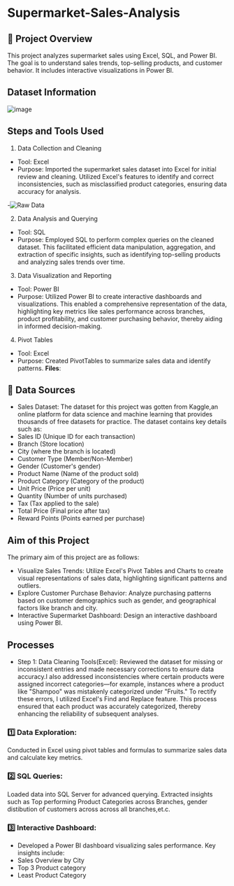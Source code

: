 # Supermarket-Sales-Analysis
## 📖 Project Overview
This project analyzes supermarket sales using Excel, SQL, and Power BI. The goal is to understand sales trends, top-selling products, and customer behavior.
It includes interactive visualizations in Power BI.
## Dataset Information

![image](https://github.com/user-attachments/assets/ec6b52c4-2073-49bc-8b56-58e037a974e2)
## Steps and Tools Used
1. Data Collection and Cleaning

* Tool: Excel
* Purpose: Imported the supermarket sales dataset into Excel for initial review and cleaning. Utilized Excel's features to identify and correct inconsistencies, such as misclassified product categories, ensuring data accuracy for analysis.
  
-![Raw Data](https://github.com/user-attachments/assets/ec6b52c4-2073-49bc-8b56-58e037a974e2)

2. Data Analysis and Querying

* Tool: SQL
* Purpose: Employed SQL to perform complex queries on the cleaned dataset. This facilitated efficient data manipulation, aggregation, and extraction of specific insights, such as identifying top-selling products and analyzing sales trends over time.
3. Data Visualization and Reporting

* Tool: Power BI
* Purpose: Utilized Power BI to create interactive dashboards and visualizations. This enabled a comprehensive representation of the data, highlighting key metrics like sales performance across branches, product profitability, and customer purchasing behavior, thereby aiding in informed decision-making.
4. Pivot Tables
  
* Tool: Excel
* Purpose: Created PivotTables to summarize sales data and identify patterns.
**Files**:
## 📂 Data Sources
* Sales Dataset: The dataset for this project was gotten from Kaggle,an online platform for data science and machine learning that provides
thousands of free datasets for practice. The dataset contains key details such as:
* Sales ID	(Unique ID for each transaction)
* Branch (Store location)
* City (where the branch is located)
* Customer Type (Member/Non-Member)
* Gender (Customer's gender)
* Product Name (Name of the product sold)
* Product Category (Category of the product)
* Unit Price (Price per unit)
* Quantity (Number of units purchased)
* Tax (Tax applied to the sale)
* Total Price (Final price after tax)
* Reward Points (Points earned per purchase)
## Aim of this Project
  The primary aim of this project are as follows:
  - Visualize Sales Trends: Utilize Excel's Pivot Tables and Charts to create visual representations of sales data, highlighting significant patterns and outliers.
  - Explore Customer Purchase Behavior: Analyze purchasing patterns based on customer demographics such as gender, and geographical factors like branch and city.
  - Interactive Supermarket Dashboard: Design an interactive dashboard using Power BI.
## Processes
- Step 1: Data Cleaning Tools(Excel): Reviewed the dataset for missing or inconsistent entries and made necessary corrections to ensure data accuracy.I also addressed inconsistencies where certain products were assigned incorrect categories—for example, instances where a product like "Shampoo" was mistakenly categorized under "Fruits." To rectify these errors, I utilized Excel's Find and Replace feature. This process ensured that each product was accurately categorized, thereby enhancing the reliability of subsequent analyses.
 
### 1️⃣ Data Exploration:

Conducted in Excel using pivot tables and formulas to summarize sales data and calculate key metrics.
### 2️⃣ SQL Queries:

Loaded data into SQL Server for advanced querying.
Extracted insights such as Top performing Product Categories across Branches, gender distibution of customers across across all branches,et.c.
### 3️⃣ Interactive Dashboard:

* Developed a Power BI dashboard visualizing sales performance. Key insights include:
* Sales Overview by City
* Top 3 Product category
* Least Product Category

 
